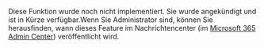 Diese Funktion wurde noch nicht implementiert. Sie wurde angekündigt und ist in Kürze verfügbar.Wenn Sie Administrator sind, können Sie herausfinden, wann dieses Feature im Nachrichtencenter (im [Microsoft 365 Admin Center](https://portal.office.com/adminportal/home)) veröffentlicht wird.